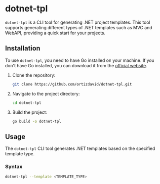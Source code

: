 # dotnet-tpl

`dotnet-tpl` is a CLI tool for generating .NET project templates. This tool supports generating different types of .NET templates such as MVC and WebAPI, providing a quick start for your projects.

## Installation

To use `dotnet-tpl`, you need to have Go installed on your machine. If you don't have Go installed, you can download it from the [official website](https://golang.org/dl/).

1. Clone the repository:

    ```sh
    git clone https://github.com/ortizdavid/dotnet-tpl.git
    ```

2. Navigate to the project directory:

    ```sh
    cd dotnet-tpl
    ```

3. Build the project:

    ```sh
    go build -o dotnet-tpl
    ```

## Usage

The `dotnet-tpl` CLI tool generates .NET templates based on the specified template type.

### Syntax

```sh
dotnet-tpl --template <TEMPLATE_TYPE>
